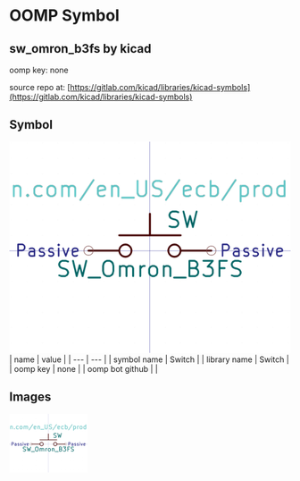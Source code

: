 # OOMP Symbol  
## sw_omron_b3fs  by kicad  
  
oomp key: none  
  
source repo at: [https://gitlab.com/kicad/libraries/kicad-symbols](https://gitlab.com/kicad/libraries/kicad-symbols)  
## Symbol  
  
[![working.png](working_600.png)](working.png)  
| name | value | 
| --- | --- | 
| symbol name | Switch | 
| library name | Switch | 
| oomp key | none | 
| oomp bot github |  | 
## Images  
  
[![working.png](working_140.png)](working.png)  
